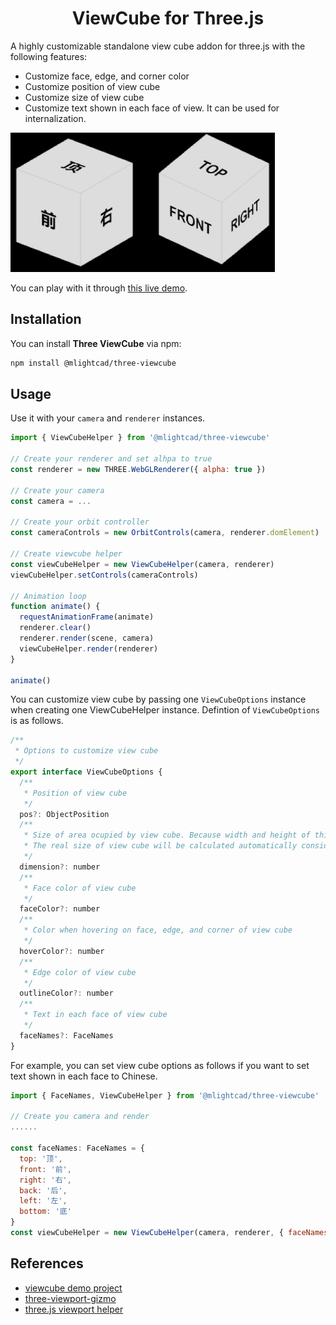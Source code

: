 <h1 align="center">ViewCube for Three.js</h1>

A highly customizable standalone view cube addon for three.js with the following features:

- Customize face, edge, and corner color
- Customize position of view cube
- Customize size of view cube
- Customize text shown in each face of view. It can be used for internalization.

<img src="./doc/viewcube.jpg" width="423" height="223" alt="ViewCube Example">

You can play with it through [this live demo](https://mlight-lee.github.io/three-viewcube/).

## Installation

You can install **Three ViewCube** via npm:

```bash
npm install @mlightcad/three-viewcube
```

## Usage

Use it with your `camera` and `renderer` instances.

```javascript
import { ViewCubeHelper } from '@mlightcad/three-viewcube'

// Create your renderer and set alhpa to true
const renderer = new THREE.WebGLRenderer({ alpha: true })

// Create your camera
const camera = ...

// Create your orbit controller
const cameraControls = new OrbitControls(camera, renderer.domElement)

// Create viewcube helper
const viewCubeHelper = new ViewCubeHelper(camera, renderer)
viewCubeHelper.setControls(cameraControls)

// Animation loop
function animate() {
  requestAnimationFrame(animate)
  renderer.clear()
  renderer.render(scene, camera)
  viewCubeHelper.render(renderer)
}

animate()
```

You can customize view cube by passing one `ViewCubeOptions` instance when creating one ViewCubeHelper instance. Defintion of `ViewCubeOptions` is as follows.

```javascript
/**
 * Options to customize view cube
 */
export interface ViewCubeOptions {
  /**
   * Position of view cube
   */
  pos?: ObjectPosition
  /**
   * Size of area ocupied by view cube. Because width and height of this area is same, it is single value.
   * The real size of view cube will be calculated automatically considering rotation.
   */
  dimension?: number
  /**
   * Face color of view cube
   */
  faceColor?: number
  /**
   * Color when hovering on face, edge, and corner of view cube
   */
  hoverColor?: number
  /**
   * Edge color of view cube
   */
  outlineColor?: number
  /**
   * Text in each face of view cube
   */
  faceNames?: FaceNames
}

```

For example, you can set view cube options as follows if you want to set text shown in each face to Chinese.

```javascript
import { FaceNames, ViewCubeHelper } from '@mlightcad/three-viewcube'

// Create you camera and render
......

const faceNames: FaceNames = {
  top: '顶',
  front: '前',
  right: '右',
  back: '后',
  left: '左',
  bottom: '底'
}
const viewCubeHelper = new ViewCubeHelper(camera, renderer, { faceNames: faceNames })

```

## References
- [viewcube demo project](https://codesandbox.io/s/y35w749501?file=/src/index.js)
- [three-viewport-gizmo](https://github.com/Fennec-hub/three-viewport-gizmo/)
- [three.js viewport helper](https://github.com/mrdoob/three.js/blob/dev/examples/jsm/helpers/ViewHelper.js)

